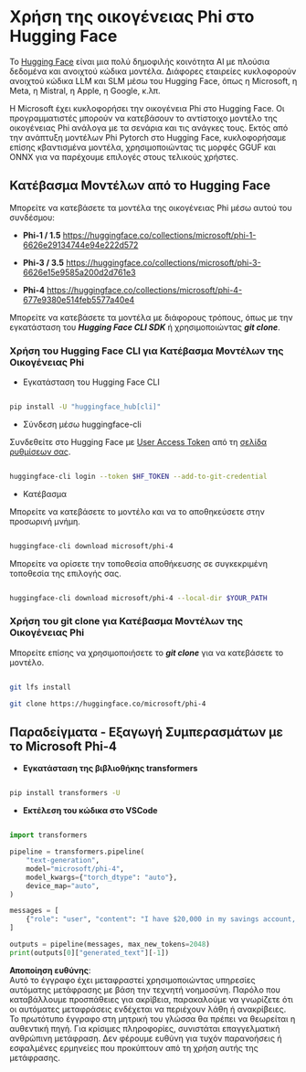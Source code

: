# **Χρήση της οικογένειας Phi στο Hugging Face**

Το [Hugging Face](https://huggingface.co/) είναι μια πολύ δημοφιλής κοινότητα AI με πλούσια δεδομένα και ανοιχτού κώδικα μοντέλα. Διάφορες εταιρείες κυκλοφορούν ανοιχτού κώδικα LLM και SLM μέσω του Hugging Face, όπως η Microsoft, η Meta, η Mistral, η Apple, η Google, κ.λπ.

Η Microsoft έχει κυκλοφορήσει την οικογένεια Phi στο Hugging Face. Οι προγραμματιστές μπορούν να κατεβάσουν το αντίστοιχο μοντέλο της οικογένειας Phi ανάλογα με τα σενάρια και τις ανάγκες τους. Εκτός από την ανάπτυξη μοντέλων Phi Pytorch στο Hugging Face, κυκλοφορήσαμε επίσης κβαντισμένα μοντέλα, χρησιμοποιώντας τις μορφές GGUF και ONNX για να παρέχουμε επιλογές στους τελικούς χρήστες.

## **Κατέβασμα Μοντέλων από το Hugging Face**

Μπορείτε να κατεβάσετε τα μοντέλα της οικογένειας Phi μέσω αυτού του συνδέσμου:

-  **Phi-1 / 1.5** https://huggingface.co/collections/microsoft/phi-1-6626e29134744e94e222d572

-  **Phi-3 / 3.5** https://huggingface.co/collections/microsoft/phi-3-6626e15e9585a200d2d761e3

-  **Phi-4** https://huggingface.co/collections/microsoft/phi-4-677e9380e514feb5577a40e4

Μπορείτε να κατεβάσετε τα μοντέλα με διάφορους τρόπους, όπως με την εγκατάσταση του ***Hugging Face CLI SDK*** ή χρησιμοποιώντας ***git clone***.

### **Χρήση του Hugging Face CLI για Κατέβασμα Μοντέλων της Οικογένειας Phi**

- Εγκατάσταση του Hugging Face CLI

```bash

pip install -U "huggingface_hub[cli]"

```

- Σύνδεση μέσω huggingface-cli

Συνδεθείτε στο Hugging Face με [User Access Token](https://huggingface.co/docs/hub/security-tokens) από τη [σελίδα ρυθμίσεων σας](https://huggingface.co/settings/tokens).

```bash

huggingface-cli login --token $HF_TOKEN --add-to-git-credential

```

- Κατέβασμα

Μπορείτε να κατεβάσετε το μοντέλο και να το αποθηκεύσετε στην προσωρινή μνήμη.

```bash

huggingface-cli download microsoft/phi-4

```

Μπορείτε να ορίσετε την τοποθεσία αποθήκευσης σε συγκεκριμένη τοποθεσία της επιλογής σας.

```bash

huggingface-cli download microsoft/phi-4 --local-dir $YOUR_PATH

```

### **Χρήση του git clone για Κατέβασμα Μοντέλων της Οικογένειας Phi**

Μπορείτε επίσης να χρησιμοποιήσετε το ***git clone*** για να κατεβάσετε το μοντέλο.

```bash

git lfs install

git clone https://huggingface.co/microsoft/phi-4

```

## **Παραδείγματα - Εξαγωγή Συμπερασμάτων με το Microsoft Phi-4**

- **Εγκατάσταση της βιβλιοθήκης transformers**

```bash

pip install transformers -U

```

- **Εκτέλεση του κώδικα στο VSCode**

```python

import transformers

pipeline = transformers.pipeline(
    "text-generation",
    model="microsoft/phi-4",
    model_kwargs={"torch_dtype": "auto"},
    device_map="auto",
)

messages = [
    {"role": "user", "content": "I have $20,000 in my savings account, where I receive a 4% profit per year and payments twice a year. Can you please tell me how long it will take for me to become a millionaire? Also, can you please explain the math step by step as if you were explaining it to an uneducated person?"},
]

outputs = pipeline(messages, max_new_tokens=2048)
print(outputs[0]["generated_text"][-1])

```

**Αποποίηση ευθύνης**:  
Αυτό το έγγραφο έχει μεταφραστεί χρησιμοποιώντας υπηρεσίες αυτόματης μετάφρασης με βάση την τεχνητή νοημοσύνη. Παρόλο που καταβάλλουμε προσπάθειες για ακρίβεια, παρακαλούμε να γνωρίζετε ότι οι αυτόματες μεταφράσεις ενδέχεται να περιέχουν λάθη ή ανακρίβειες. Το πρωτότυπο έγγραφο στη μητρική του γλώσσα θα πρέπει να θεωρείται η αυθεντική πηγή. Για κρίσιμες πληροφορίες, συνιστάται επαγγελματική ανθρώπινη μετάφραση. Δεν φέρουμε ευθύνη για τυχόν παρανοήσεις ή εσφαλμένες ερμηνείες που προκύπτουν από τη χρήση αυτής της μετάφρασης.